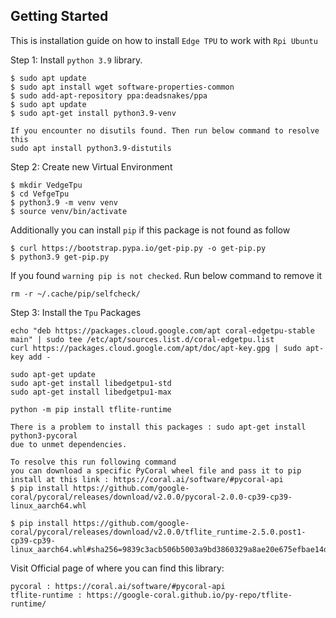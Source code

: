 ## Getting Started

This is installation guide on how to install `Edge TPU` to work with `Rpi Ubuntu`

Step 1: Install `python 3.9` library.
```
$ sudo apt update 
$ sudo apt install wget software-properties-common
$ sudo add-apt-repository ppa:deadsnakes/ppa
$ sudo apt update 
$ sudo apt-get install python3.9-venv

If you encounter no disutils found. Then run below command to resolve this
sudo apt install python3.9-distutils
```

Step 2: Create new Virtual Environment
```
$ mkdir VedgeTpu
$ cd VefgeTpu
$ python3.9 -m venv venv
$ source venv/bin/activate
```
Additionally you can install `pip` if this package is not found as follow
```
$ curl https://bootstrap.pypa.io/get-pip.py -o get-pip.py
$ python3.9 get-pip.py
```

If you found `warning pip is not checked`. Run below command to remove it
```
rm -r ~/.cache/pip/selfcheck/
```

Step 3: Install the `Tpu` Packages
```
echo "deb https://packages.cloud.google.com/apt coral-edgetpu-stable main" | sudo tee /etc/apt/sources.list.d/coral-edgetpu.list
curl https://packages.cloud.google.com/apt/doc/apt-key.gpg | sudo apt-key add -

sudo apt-get update
sudo apt-get install libedgetpu1-std
sudo apt-get install libedgetpu1-max

python -m pip install tflite-runtime

There is a problem to install this packages : sudo apt-get install python3-pycoral
due to unmet dependencies.

To resolve this run following command
you can download a specific PyCoral wheel file and pass it to pip install at this link : https://coral.ai/software/#pycoral-api
$ pip install https://github.com/google-coral/pycoral/releases/download/v2.0.0/pycoral-2.0.0-cp39-cp39-linux_aarch64.whl

$ pip install https://github.com/google-coral/pycoral/releases/download/v2.0.0/tflite_runtime-2.5.0.post1-cp39-cp39-linux_aarch64.whl#sha256=9839c3acb506b5003a9bd3860329a8ae20e675efbae14dbea02659b0054f42c6
```

Visit Official page of where you can find this library:
```
pycoral : https://coral.ai/software/#pycoral-api
tflite-runtime : https://google-coral.github.io/py-repo/tflite-runtime/
```
